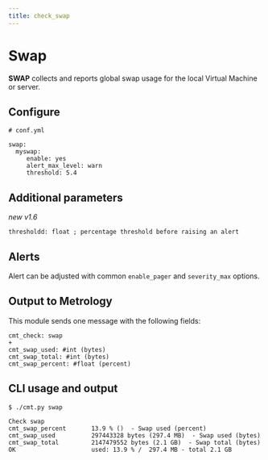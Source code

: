 ```yaml
---
title: check_swap
---
```


# Swap

**SWAP** collects and reports global swap usage for the local Virtual Machine or server.

## Configure

    # conf.yml

	swap:
  	  myswap:
  	     enable: yes
  	     alert_max_level: warn
  	     threshold: 5.4

## Additional parameters
*new v1.6*

    thresholdd: float ; percentage threshold before raising an alert

## Alerts

Alert can be adjusted with common `enable_pager` and `severity_max` options.


## Output to Metrology

This module sends one message with the following fields:

	cmt_check: swap
	+
	cmt_swap_used: #int (bytes)
	cmt_swap_total: #int (bytes)
	cmt_swap_percent: #float (percent)

## CLI usage and output

	$ ./cmt.py swap

	Check swap 
	cmt_swap_percent       13.9 % ()  - Swap used (percent)
	cmt_swap_used          297443328 bytes (297.4 MB)  - Swap used (bytes)
	cmt_swap_total         2147479552 bytes (2.1 GB)  - Swap total (bytes)
	OK                     used: 13.9 % /  297.4 MB - total 2.1 GB


